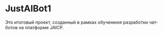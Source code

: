 # JustAIBot1
Это итоговый проект, созданный в рамках обучениюя разработки чат-ботов на платформе JAICP.
